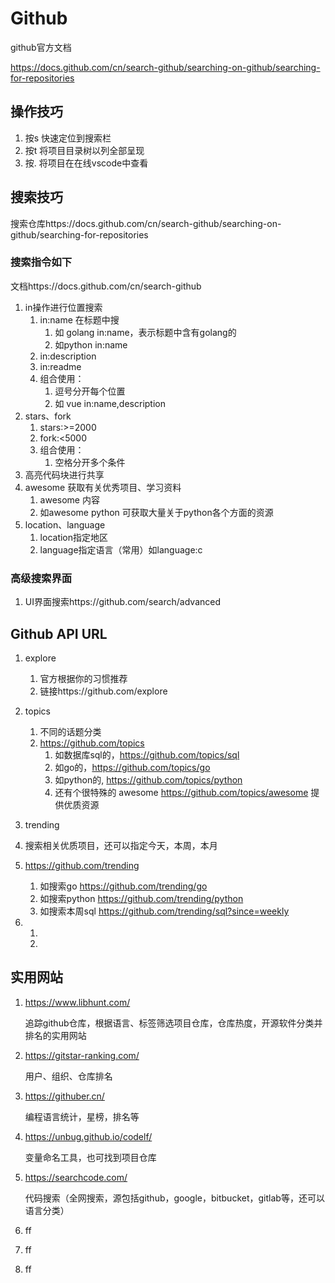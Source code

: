 # Github

github官方文档

https://docs.github.com/cn/search-github/searching-on-github/searching-for-repositories

## 操作技巧

1. 按s  快速定位到搜索栏
2. 按t  将项目目录树以列全部呈现
3. 按.   将项目在在线vscode中查看

## 搜索技巧

搜索仓库https://docs.github.com/cn/search-github/searching-on-github/searching-for-repositories

### 搜索指令如下

文档https://docs.github.com/cn/search-github

1. in操作进行位置搜索
   1. in:name 在标题中搜
      1. 如 golang in:name，表示标题中含有golang的
      2. 如python in:name
   2. in:description
   3. in:readme
   4. 组合使用：
      1. 逗号分开每个位置
      2. 如 vue in:name,description
2. stars、fork
   1. stars:>=2000
   2. fork:<5000
   3. 组合使用：
      1. 空格分开多个条件
3. 高亮代码块进行共享
4. awesome 获取有关优秀项目、学习资料
   1. awesome 内容
   2. 如awesome python 可获取大量关于python各个方面的资源
5. location、language
   1. location指定地区
   2. language指定语言（常用）如language:c

### 高级搜索界面

1. UI界面搜索https://github.com/search/advanced

## Github  API URL

1. explore
   1. 官方根据你的习惯推荐
   2. 链接https://github.com/explore

2. topics
   1. 不同的话题分类
   2. https://github.com/topics
      1. 如数据库sql的，https://github.com/topics/sql
      2. 如go的，https://github.com/topics/go
      3. 如python的, https://github.com/topics/python
      4. 还有个很特殊的 awesome  https://github.com/topics/awesome 提供优质资源

3.  trending
   1. 搜索相关优质项目，还可以指定今天，本周，本月
   2. https://github.com/trending
      1. 如搜索go   https://github.com/trending/go
      2. 如搜索python   https://github.com/trending/python
      3. 如搜索本周sql   https://github.com/trending/sql?since=weekly

4. 
   1. 
   2. 

## 实用网站

1. https://www.libhunt.com/

   追踪github仓库，根据语言、标签筛选项目仓库，仓库热度，开源软件分类并排名的实用网站

2. https://gitstar-ranking.com/

   用户、组织、仓库排名

3. https://githuber.cn/

   编程语言统计，星榜，排名等

4. https://unbug.github.io/codelf/

   变量命名工具，也可找到项目仓库

5. https://searchcode.com/

   代码搜索（全网搜索，源包括github，google，bitbucket，gitlab等，还可以语言分类）

6. ff

7. ff

8. ff



